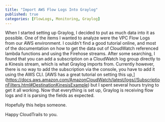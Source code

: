 ```yaml
--- 
title: "Import AWS Flow Logs Into Graylog" 
published: true 
categories: [FlowLogs, Monitoring, Graylog] 
---
```


When I started setting up Graylog, I decided to put as much data into it as possible. One of the items I wanted to analyze were the VPC Flow Logs from our AWS environment. I couldn't find a good tutorial online, and most of the documentation on how to get the data out of CloudWatch referenced lambda functions and using the Firehose streams. After some searching, I found that you can add a subscription on a CloudWatch log group directly to a Kinesis stream, which is what Graylog imports from. Currently however, there is no way to add the subscription via the console, you have to add it using the AWS CLI. [AWS has a great tutorial on setting this up,] (https://docs.aws.amazon.com/AmazonCloudWatch/latest/logs//SubscriptionFilters.html#DestinationKinesisExample) but I spent several hours trying to get it all working. Now that everything is set up, Graylog is receiving flow logs and it is parsing the fields as expected.

Hopefully this helps someone.

Happy CloudTrails to you.